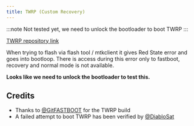 ```yaml
---
title: TWRP (Custom Recovery)
---
```


:::note
Not tested yet, we need to unlock the bootloader to boot TWRP
:::

[TWRP repository link](https://github.com/moto-penangf/twrp)

When trying to flash via flash tool / mtkclient it gives Red State error and goes into bootloop. There is access during this error only to fastboot, recovery and normal mode is not available.

**Looks like we need to unlock the bootloader to test this.**

## Credits
 - Thanks to [@GitFASTBOOT](https://github.com/GitFASTBOOT) for the TWRP build 
 - A failed attempt to boot TWRP has been verified by [@DiabloSat](https://github.com/progzone122)
